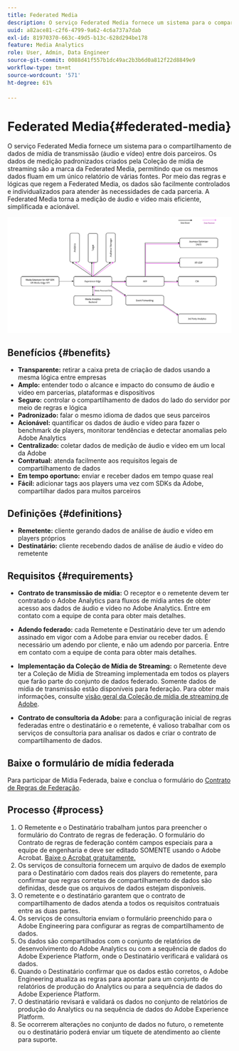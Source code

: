 ```yaml
---
title: Federated Media
description: O serviço Federated Media fornece um sistema para o compartilhamento de dados de mídia de transmissão entre dois parceiros.
uuid: a82ace81-c2f6-4799-9a62-4c6a737a7dab
exl-id: 81970370-663c-49d5-b13c-628d294be178
feature: Media Analytics
role: User, Admin, Data Engineer
source-git-commit: 0088d41f557b1dc49ac2b3b6d0a812f22d8849e9
workflow-type: tm+mt
source-wordcount: '571'
ht-degree: 61%

---
```


# Federated Media{#federated-media}

O serviço Federated Media fornece um sistema para o compartilhamento de dados de mídia de transmissão (áudio e vídeo) entre dois parceiros.
Os dados de medição padronizados criados pela Coleção de mídia de streaming são a marca da Federated Media, permitindo que os mesmos dados fluam em um único relatório de várias fontes.
Por meio das regras e lógicas que regem a Federated Media, os dados são facilmente controlados e individualizados para atender às necessidades de cada parceria.
A Federated Media torna a medição de áudio e vídeo mais eficiente, simplificada e acionável.


![](assets/media-federated.png)

## Benefícios {#benefits}

* **Transparente:** retirar a caixa preta de criação de dados usando a mesma lógica entre empresas
* **Amplo:** entender todo o alcance e impacto do consumo de áudio e vídeo em parcerias, plataformas e dispositivos
* **Seguro:** controlar o compartilhamento de dados do lado do servidor por meio de regras e lógica
* **Padronizado:** falar o mesmo idioma de dados que seus parceiros
* **Acionável:** quantificar os dados de áudio e vídeo para fazer o benchmark de players, monitorar tendências e detectar anomalias pelo Adobe Analytics
* **Centralizado:** coletar dados de medição de áudio e vídeo em um local da Adobe
* **Contratual:** atenda facilmente aos requisitos legais de compartilhamento de dados
* **Em tempo oportuno:** enviar e receber dados em tempo quase real
* **Fácil:** adicionar tags aos players uma vez com SDKs da Adobe, compartilhar dados para muitos parceiros

## Definições {#definitions}

* **Remetente:** cliente gerando dados de análise de áudio e vídeo em players próprios
* **Destinatário:** cliente recebendo dados de análise de áudio e vídeo do remetente

## Requisitos {#requirements}

* **Contrato de transmissão de mídia:** O receptor e o remetente devem ter contratado o Adobe Analytics para fluxos de mídia antes de obter acesso aos dados de áudio e vídeo no Adobe Analytics. Entre em contato com a equipe de conta para obter mais detalhes.
* **Adendo federado:** cada Remetente e Destinatário deve ter um adendo assinado em vigor com a Adobe para enviar ou receber dados. É necessário um adendo por cliente, e não um adendo por parceria. Entre em contato com a equipe de conta para obter mais detalhes.

* **Implementação da Coleção de Mídia de Streaming:** o Remetente deve ter a Coleção de Mídia de Streaming implementada em todos os players que farão parte do conjunto de dados federado. Somente dados de mídia de transmissão estão disponíveis para federação. Para obter mais informações, consulte [visão geral da Coleção de mídia de streaming de Adobe](/help/media-overview.md).

* **Contrato de consultoria da Adobe:** para a configuração inicial de regras federadas entre o destinatário e o remetente, é valioso trabalhar com os serviços de consultoria para analisar os dados e criar o contrato de compartilhamento de dados.

## Baixe o formulário de mídia federada

Para participar de Mídia Federada, baixe e conclua o formulário do [Contrato de Regras de Federação](assets/federated_analytics_form.pdf).

## Processo {#process}

1. O Remetente e o Destinatário trabalham juntos para preencher o formulário do Contrato de regras de federação. O formulário do Contrato de regras de federação contém campos especiais para a equipe de engenharia e deve ser editado SOMENTE usando o Adobe Acrobat. [Baixe o Acrobat gratuitamente.](https://get.adobe.com/br/reader/)
1. Os serviços de consultoria fornecem um arquivo de dados de exemplo para o Destinatário com dados reais dos players do remetente, para confirmar que regras corretas de compartilhamento de dados são definidas, desde que os arquivos de dados estejam disponíveis.
1. O remetente e o destinatário garantem que o contrato de compartilhamento de dados atenda a todos os requisitos contratuais entre as duas partes.
1. Os serviços de consultoria enviam o formulário preenchido para o Adobe Engineering para configurar as regras de compartilhamento de dados.
1. Os dados são compartilhados com o conjunto de relatórios de desenvolvimento do Adobe Analytics ou com a sequência de dados do Adobe Experience Platform, onde o Destinatário verificará e validará os dados.
1. Quando o Destinatário confirmar que os dados estão corretos, o Adobe Engineering atualiza as regras para apontar para um conjunto de relatórios de produção do Analytics ou para a sequência de dados do Adobe Experience Platform.
1. O destinatário revisará e validará os dados no conjunto de relatórios de produção do Analytics ou na sequência de dados do Adobe Experience Platform.
1. Se ocorrerem alterações no conjunto de dados no futuro, o remetente ou o destinatário poderá enviar um tíquete de atendimento ao cliente para suporte.
